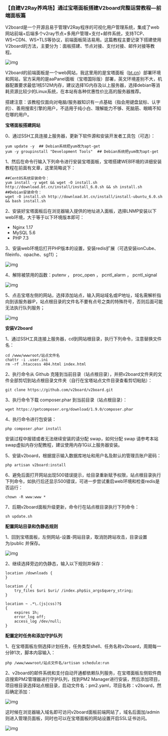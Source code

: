 ### 【自建V2Ray养鸡场】通过宝塔面板搭建V2board完整运营教程—前端面板篇

V2board是一个开源且易于管理V2Ray程序的可视化用户管理系统，集成了web网站前端+后端多个v2ray节点+多用户管理+支付+邮件系统，支持TCP、WS+CDN、WS+TLS等协议，前端面板简洁易用。这篇教程主要记录下搭建使用V2board的方法，主要分为：面板搭建、节点对接、支付对接、邮件对接等教程。

![img](https://gitee.com/muzihuaner/huangeimages/raw/master/v2boardqd.png)

V2board的前端面板是一个web网站，我这里用的是宝塔面板（[bt.cn](https://www.bt.cn/?invite_code=MV9mZ3RzcHA=)）部署环境和网站，官方采用的是aaPanel面板（宝塔国际版）部署，英文环境差别不大，机器配置要求最低1核512M内存，建议选择1G内存及以上服务器，选择debian等消耗资源比较少的Linux系统，在本站有各种优惠性价比高的服务器推荐。

搭建注意：该教程仅面向对电脑/服务器知识有一点基础（指会用键盘鼠标、认字的）、善用搜索引擎的用户，不适用于纯小白、理解能力不够、死脑筋、眼睛不知在哪的用户。

**宝塔面板搭建网站**

0、通过SSH工具连接上服务器，更新下软件源和安装开发者工具包（可选）：

```
yum update -y  ## Debian系统把yum改为apt-get
yum -y groupinstall "Development Tools"  ## Debian系统把yum改为apt-get
```

1、然后在命令行输入下列命令进行安装宝塔面板，宝塔搭建WEB环境的详细安装教程在前面有文章，这里简略说下：

```
##CentOS系统安装命令：
yum install -y wget && wget -O install.sh http://download.bt.cn/install/install_6.0.sh && sh install.sh
##Debian安装命令：
wget -O install.sh http://download.bt.cn/install/install-ubuntu_6.0.sh && bash install.sh
```

2、安装好宝塔面板后在浏览器输入提供的地址进入面板，选择LNMP安装以下web环境，大于等于以下环境版本即可：

- Nginx 1.17
- MySQL 5.6
- PHP 7.3

3、安装web环境后打开PHP版本的设置，安装redis扩展（可选安装ionCube、fileinfo、opache、sg11）；

![img](https://gitee.com/muzihuaner/huangeimages/raw/master/%E5%9B%BE%E7%89%87-8.png)

4、解除被禁用的函数：putenv ， proc_open ， pcntl_alarm ， pcntl_signal

![img](https://gitee.com/muzihuaner/huangeimages/raw/master/%E5%9B%BE%E7%89%87-9.png)

5、点击宝塔左侧的网站，选择添加站点，输入网站域名或IP地址，域名需解析指向到该服务器IP，站点根目录的文件名不要有点号之类的特殊符号，否则后面可能无法执行队列服务；

![img](https://gitee.com/muzihuaner/huangeimages/raw/master/%E5%9B%BE%E7%89%87-10.png)

**安装V2board**

1、通过SSH工具连接上服务器，cd到网站根目录，执行下列命令，注意替换文件名：

```
cd /www/wwwroot/站点文件名
chattr -i .user.ini
rm -rf .htaccess 404.html index.html
```

2、执行命令从 Github 克隆到当前目录（站点根目录），并把v2board文件夹的文件全部剪切到站点根目录文件夹（自行在宝塔站点文件目录查看剪切粘贴）：

```
git clone https://github.com/v2board/v2board.git
```

3、执行命令下载 composer.phar 到当前目录（站点根目录）：

```
wget https://getcomposer.org/download/1.9.0/composer.phar
```

4、执行命令进行包安装：

```
php composer.phar install
```

安装过程中报错或者无法继续安装的请分配 swap，如何分配 swap 请参考本站swap虚拟内存分配教程，建议使用内存1G以上服务器安装。

5、安装v2board，根据提示输入数据库地址和用户名及默认的管理员账户密码：

```
php artisan v2board:install
```

6、避免后面打开网站出现500错误提示，给目录重新赋予权限，站点根目录执行下列命令，如执行后还显示500错误，可进一步尝试重启web环境和检查redis是否运行：

```
chown -R www:www *
```

7、后期v2board面板升级更新，命令行在站点根目录执行下列命令：

```
sh update.sh
```

**配置网站目录和伪静态规则**

1、回到宝塔面板，左侧网站-设置-网站目录，取消防跨站攻击，目录设置为/public 并保存。

![img](https://gitee.com/muzihuaner/huangeimages/raw/master/image-14.png)

2、继续选择旁边的伪静态，输入以下规则并保存：

```
location /downloads {
}
 
location / {
    try_files $uri $uri/ /index.php$is_args$query_string;
}
 
location ~ .*\.(js|css)?$
{
    expires 1h;
    error_log off;
    access_log /dev/null;
}
```

**配置定时任务和添加守护队列**

1、在宝塔面板左侧选择计划任务，任务类型shell、任务名称v2board，周期每一分钟1次，脚本内容输入：

```
php /www/wwwroot/站点文件名/artisan schedule:run
```

2、v2board的邮件系统和支付自动开通都依赖队列服务，在宝塔面板左侧软件商店搜索PM2管理器进行守护队列，找到PM2 Manager进行安装，然后添加项目，项目根目录选择站点根目录，启动文件名：pm2.yaml，项目名称：v2board，然后确定添加：

![img](https://gitee.com/muzihuaner/huangeimages/raw/master/image-15.png)

这时候在浏览器输入域名即可访问v2board面板前端网站了，域名后面加/admin则进入管理员面板，同时也可以在宝塔面板的网站设置开启SSL证书访问。

![img](https://gitee.com/muzihuaner/huangeimages/raw/master/v2gfw.png)

